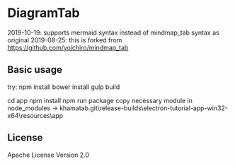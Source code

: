 # DiagramTab

2019-10-19: supports mermaid syntax instead of mindmap_tab syntax as original
2019-08-25: this is forked from https://github.com/yoichiro/mindmap_tab

## Basic usage

try:
npm install
bower install
gulp build

cd app
npm install
npm run package
copy necessary module in node_modules -> khamatab.git\release-builds\electron-tutorial-app-win32-x64\resources\app

## License
Apache License Version 2.0

